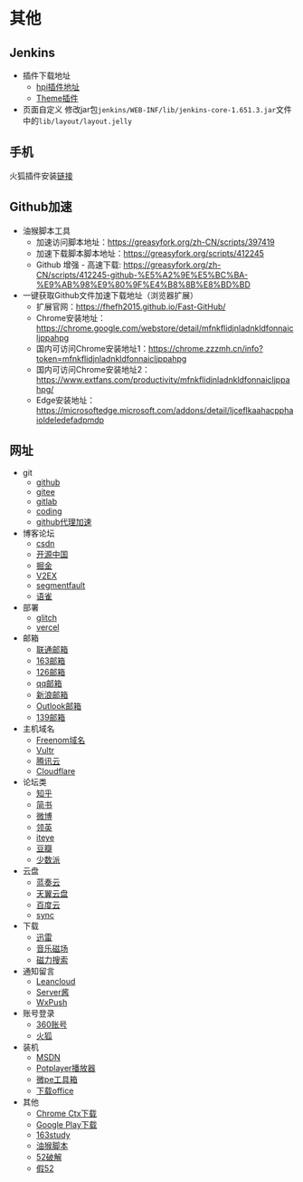 # 其他
## Jenkins
- 插件下载地址
  - [hpi插件地址](http://updates.jenkins-ci.org/latest/)
  - [Theme插件](http://wiki.jenkins-ci.org/display/JENKINS/Simple+Theme+Plugin)
- 页面自定义
修改jar包`jenkins/WEB-INF/lib/jenkins-core-1.651.3.jar`文件中的`lib/layout/layout.jelly`

## 手机
火狐插件安装[链接](https://addons.mozilla.org/zh-CN/android/addon/tampermonkey/)

## Github加速
- 油猴脚本工具
  - 加速访问脚本地址：https://greasyfork.org/zh-CN/scripts/397419
  - 加速下载脚本脚本地址：https://greasyfork.org/scripts/412245
  - Github 增强 - 高速下载: https://greasyfork.org/zh-CN/scripts/412245-github-%E5%A2%9E%E5%BC%BA-%E9%AB%98%E9%80%9F%E4%B8%8B%E8%BD%BD
- 一键获取Github文件加速下载地址（浏览器扩展）
  - 扩展官网：https://fhefh2015.github.io/Fast-GitHub/
  - Chrome安装地址：https://chrome.google.com/webstore/detail/mfnkflidjnladnkldfonnaicljppahpg
  - 国内可访问Chrome安装地址1：https://chrome.zzzmh.cn/info?token=mfnkflidjnladnkldfonnaicljppahpg
  - 国内可访问Chrome安装地址2：https://www.extfans.com/productivity/mfnkflidjnladnkldfonnaicljppahpg/
  - Edge安装地址：https://microsoftedge.microsoft.com/addons/detail/ljceflkaahacpphaioldeledefadpmdp

## 网址
- git
  - [github](https://github.com)
  - [gitee](https://gitee.com)
  - [gitlab](https://gitlab.com/users/sign_in)
  - [coding](https://coding.net/)
  - [github代理加速](https://ghproxy.com/)
- 博客论坛
  - [csdn](https://blog.csdn.net/) 
  - [开源中国](http://www.oschina.net/) 
  - [掘金](https://juejin.cn/) 
  - [V2EX](https://www.v2ex.com/)
  - [segmentfault](https://segmentfault.com/)
  - [语雀](https://www.yuque.com/)
- 部署
  - [glitch](https://glitch.com/)
  - [vercel](http://vercel.com/)
- 邮箱  
  - [联通邮箱](https://mail.wo.cn/#)  
  - [163邮箱](https://mail.163.com)
  - [126邮箱](https://mail.126.com/)
  - [qq邮箱](https://mail.qq.com/)
  - [新浪邮箱](https://mail.sina.com.cn/)
  - [Outlook邮箱](https://outlook.live.com/mail/0/inbox)
  - [139邮箱](https://mail.10086.cn/)
- 主机域名
  - [Freenom域名](https://my.freenom.com/clientarea.php)
  - [Vultr](https://my.vultr.com/)
  - [腾讯云](https://console.cloud.tencent.com/)
  - [Cloudflare](https://dash.cloudflare.com)
- 论坛类  
  - [知乎](https://www.zhihu.com/)
  - [简书](https://www.jianshu.com/)
  - [微博](https://weibo.com)
  - [领英](https://www.linkedin.com/)
  - [iteye](https://my.iteye.com/profile)
  - [豆瓣](https://accounts.douban.com/passport/setting)
  - [少数派](https://sspai.com/setting/account)
- 云盘
  - [蓝奏云](http://www.lanzou.com)
  - [天翼云盘](https://cloud.189.cn)
  - [百度云](https://pan.baidu.com)
  - [sync](https://cp.sync.com/login)
- 下载
  - [迅雷](https://xunlei.com)
  - [音乐磁场](https://www.hifini.com/)
  - [磁力搜索](https://funletu.com/bt/)
- 通知留言
  - [Leancloud](https://www.leancloud.cn/)
  - [Server酱](https://sct.ftqq.com/forward)
  - [WxPush](http://wxpusher.zjiecode.com/admin/)
- 账号登录
  - [360账号](https://i.360.cn/profile/)
  - [火狐](https://accounts.firefox.com)
- 装机
  - [MSDN](https://msdn.itellyou.cn)
  - [Potplayer播放器](https://potplayer.en.softonic.com/)
  - [微pe工具箱](http://www.wepe.com.cn/download.html)
  - [下载office](http://www.zhanshaoyi.com/rjxz.html)
- 其他
  - [Chrome Ctx下载](https://chrome-extension-downloader.com/e9cafba227e47ced4a3081edcdbc0dcd/)
  - [Google Play下载](https://www.apkturbo.com/)
  - [163study](http://study.163.com)
  - [油猴脚本](https://greasyfork.org/zh-CN/)
  - [52破解](https://www.52pojie.cn/portal.php)
  - [假52](https://www.tao.wip52.cn/)
  

